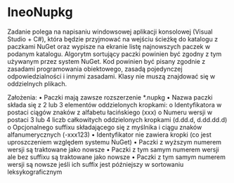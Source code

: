 # IneoNupkg

Zadanie polega na napisaniu windowsowej aplikacji konsolowej (Visual Studio + C#), która będzie przyjmować na wejściu ścieżkę do katalogu z paczkami NuGet oraz wypisze na ekranie listę najnowszych paczek w podanym katalogu. Algorytm sortujący paczki powinien być zgodny z tym używanym przez system NuGet.
Kod powinien być pisany zgodnie z zasadami programowania obiektowego, zasadą pojedynczej odpowiedzialności i innymi zasadami. Klasy nie muszą znajdować się w oddzielnych plikach.

Założenia:
• Paczki mają zawsze rozszerzenie *.nupkg
• Nazwa paczki składa się z 2 lub 3 elementów oddzielonych kropkami:
o Identyfikatora w postaci ciągów znaków z alfabetu łacińskiego (xxx)
o Numeru wersji w postaci 3 lub 4 liczb całkowitych oddzielonych kropkami (d.dd.d, d.dd.dd.d)
o Opcjonalnego suffixu składającego się z myślnika i ciągu znaków alfanumerycznych (-xxx123)
• Identyfikator nie zawiera kropki (co jest uproszczeniem względem systemu NuGet)
• Paczki z wyższym numerem wersji są traktowane jako nowsze
• Paczki z tym samym numerem wersji ale bez suffixu są traktowane jako nowsze
• Paczki z tym samym numerem wersji są nowsze jeśli ich suffix jest późniejszy w sortowaniu leksykograficznym
